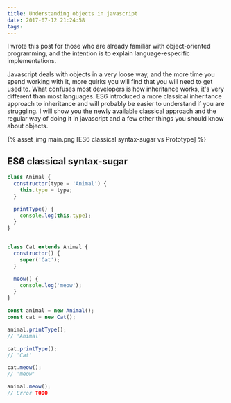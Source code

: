 ```yaml
---
title: Understanding objects in javascript
date: 2017-07-12 21:24:58
tags:
---
```


I wrote this post for those who are already familiar with object-oriented programming, and the intention is to explain language-especific implementations.

Javascript deals with objects in a very loose way, and the more time you spend working with it, more quirks you will find that you will need to get used to. What confuses most developers is how inheritance works, it's very different than most languages.
ES6 introduced a more classical inheritance approach to inheritance and will probably be easier to understand if you are struggling.
I will show you the newly available classical approach and the regular way of doing it in javascript and a few other things you should know about objects.

{% asset_img main.png [ES6 classical syntax-sugar vs Prototype] %}
<!-- more -->

## ES6 classical syntax-sugar


```javascript
class Animal {
  constructor(type = 'Animal') {
    this.type = type;
  }

  printType() {
    console.log(this.type);
  }
}


class Cat extends Animal {
  constructor() {
    super('Cat');
  }

  meow() {
    console.log('meow');
  }
}

const animal = new Animal();
const cat = new Cat();

animal.printType();
// 'Animal'

cat.printType();
// 'Cat'

cat.meow();
// 'meow'

animal.meow();
// Error TODO
```